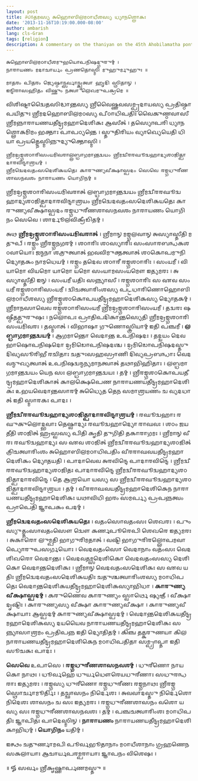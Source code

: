 ```yaml
---
layout: post
title: ௪௰௫𑌤𑌮𑌸𑍍𑌯 𑌅𑌹𑍋𑌬𑌿𑌲𑌮𑌠𑌾𑌧𑍀𑌶𑌸𑍍𑌯 𑌧𑍍𑌯𑌾𑌨𑌶𑍍𑌲𑍋𑌕𑌃
date: '2013-11-16T10:19:00.000-08:00'
author: ambarish
lang: cls-Gran
tags: [religion]
description: A commentary on the thaniyan on the 45th Ahobilamatha pontiff.
---
```


    𑌅𑌹𑍋𑌬𑌿𑌲𑌮𑌠𑌾𑌧𑍀𑌶𑌮𑍁𑌭𑌯𑍋𑌪𑌨𑌿𑌷𑌦𑍍𑌗𑍁𑌰𑍁𑌮𑍍 ।
    𑌨𑌾𑌰𑌾𑌯𑌣𑌂 𑌮𑌦𑌾𑌚𑌾𑌰𑍍𑌯𑌂 𑌪𑍍𑌰𑌣𑌤𑍋𑌸𑍍𑌮𑌿 𑌮𑍁𑌹𑍁𑌰𑍍𑌮𑍁𑌹𑍁𑌃 ॥

    𑌮𑌾𑌤𑌰𑌂 𑌪𑌿𑌤𑌰𑌂 𑌜𑍍𑌯𑍇𑌷𑍍𑌠𑌾𑌨𑍍𑌸𑌰𑍍𑌵𑌾𑌨𑍍𑌕𑍃𑌤𑍍𑌵𑌾 𑌹𑍃𑌦𑌿 𑌸𑍍𑌥𑌿𑌤𑌾𑌨𑍍 ।
    𑌇𑌨𑍍𑌦𑌿𑌰𑌾𑌸𑌹𑌿𑌤𑌂 𑌵𑌿𑌷𑍍𑌣𑍁𑌂 𑌨𑌤𑍍𑌵𑌾 𑌲𑍇𑌖𑌮𑍁𑌪𑌕𑍍𑌰𑌮𑍇 ॥

𑌵𑌿𑌶𑌿𑌷𑍍𑌟𑌾𑌦𑍍𑌵𑍈𑌤𑌸𑌿𑌦𑍍𑌧𑌾𑌨𑍍𑌤𑌸𑍍𑌯 𑌶𑍍𑌰𑍀𑌵𑍈𑌷𑍍𑌣𑌵𑌸𑌮𑍍𑌪𑍍𑌰𑌦𑌾𑌯𑌸𑍍𑌯 𑌪𑍍𑌰𑌤𑌿𑌷𑍍𑌠𑌾𑌪𑌯𑌿𑌤𑍁𑌃 𑌶𑍍𑌰𑍀𑌮𑌦𑌹𑍋𑌬𑌿𑌲𑌮𑌠𑌸𑍍𑌯 𑌪𑍀𑌠𑌾𑌧𑌿𑌪𑌤𑌿𑌃 𑌵𑍈𑌕𑍁𑌣𑍍𑌠𑌵𑌾𑌸𑍀 𑌶𑍍𑌰𑍀𑌮𑌨𑍍𑌨𑌾𑌰𑌾𑌯𑌣𑌯𑌤𑍀𑌨𑍍𑌦𑍍𑌰𑌮𑌹𑌾𑌦𑍇𑌶𑌿𑌕𑌃 𑌆𑌸𑍀𑌤𑍍 । 𑌤𑌸𑍍𑌯𑍋𑌪𑌰𑌿 𑌧𑍍𑌯𑌾𑌨𑌶𑍍𑌲𑍋𑌕𑌮𑌿𑌮𑌂 𑌭𑌕𑍍𑌤𑌾𑌃 𑌪𑌾𑌪𑌠𑍍𑌯𑌨𑍍𑌤𑍇 । 𑌸𑍍𑌤𑍁𑌤𑌿𑌰𑌿𑌯𑌂 𑌵𑍍𑌯𑌾𑌖𑍍𑌯𑍇𑌯𑍇𑌤𑌿 𑌧𑌿𑌯𑌾 𑌪𑍍𑌰𑌯𑌤𑍍𑌨𑍇𑌸𑍍𑌮𑌿𑌨𑍍𑌨𑍁𑌦𑍍𑌯𑍁𑌕𑍍𑌤𑍋𑌸𑍍𑌮𑌿 ।

    𑌶𑍍𑌰𑍀𑌮𑌦𑍍𑌰𑌙𑍍𑌗𑌶𑌠𑌾𑌰𑌿𑌸𑌂𑌯𑌮𑌿𑌵𑌰𑌾𑌲𑍍𑌲𑌬𑍍𑌧𑌾𑌗𑌮𑌾𑌨𑍍𑌤𑌦𑍍𑌵𑌯𑌂 𑌶𑍍𑌰𑍀𑌮𑌦𑍍𑌵𑍀𑌰𑌰𑌘𑍂𑌦𑍍𑌵𑌹𑌾𑌦𑍍𑌯𑌶𑌠𑌜𑌿𑌤𑍍𑌪𑌾𑌦𑌾𑌰𑌵𑌿𑌨𑍍𑌦𑌾𑌶𑍍𑌰𑌯𑌮𑍍 ।
    𑌶𑍍𑌰𑍀𑌮𑌦𑍍𑌵𑍇𑌦𑌵𑌤𑌂𑌸𑌦𑍇𑌶𑌿𑌕𑌯𑌤𑍇𑌃 𑌕𑌾𑌰𑍁𑌣𑍍𑌯𑌵𑍀𑌕𑍍𑌷𑌾𑌸𑍍𑌪𑌦𑌂 𑌸𑍇𑌵𑍇 𑌰𑌙𑍍𑌗𑌧𑍁𑌰𑍀𑌣𑌶𑌾𑌸𑌨𑌵𑌶𑌂 𑌨𑌾𑌰𑌾𑌯𑌣𑌂 𑌯𑍋𑌗𑌿𑌨𑌮𑍍 ॥

𑌶𑍍𑌰𑍀𑌮𑌦𑍍𑌰𑌙𑍍𑌗𑌶𑌠𑌾𑌰𑌿𑌸𑌂𑌯𑌮𑌿𑌵𑌰𑌾𑌤𑍍 𑌲𑌬𑍍𑌧𑌾𑌗𑌮𑌾𑌨𑍍𑌤𑌦𑍍𑌵𑌯𑌂 𑌶𑍍𑌰𑍀𑌮𑌦𑍍𑌵𑍀𑌰𑌰𑌘𑍂𑌦𑍍𑌵𑌹𑌾𑌦𑍍𑌯𑌶𑌠𑌜𑌿𑌤𑍍𑌪𑌾𑌦𑌾𑌰𑌵𑌿𑌨𑍍𑌦𑌾𑌶𑍍𑌰𑌯𑌂 𑌶𑍍𑌰𑍀𑌮𑌦𑍍𑌵𑍇𑌦𑌵𑌤𑌂𑌸𑌦𑍇𑌶𑌿𑌕𑌯𑌤𑍇𑌃 𑌕𑌾𑌰𑍁𑌣𑍍𑌯𑌵𑍀𑌕𑍍𑌷𑌾𑌸𑍍𑌪𑌦𑌂 𑌰𑌙𑍍𑌗𑌧𑍁𑌰𑍀𑌣𑌶𑌾𑌸𑌨𑌵𑌶𑌂 𑌨𑌾𑌰𑌾𑌯𑌣𑌂 𑌯𑍋𑌗𑌿𑌨𑌂 𑌸𑍇𑌵𑍇 । 𑌶𑌾𑌰𑍍𑌦𑍂𑌲𑌵𑌿𑌕𑍍𑌰𑍀𑌡𑌿𑌤𑌮𑍍 ।

𑌅𑌥 **𑌶𑍍𑌰𑍀𑌮𑌦𑍍𑌰𑌙𑍍𑌗𑌶𑌠𑌾𑌰𑌿𑌸𑌂𑌯𑌮𑌿𑌵𑌰𑌾𑌤𑍍** । 𑌶𑍍𑌰𑍀𑌮𑌾𑌨𑍍 𑌮𑌙𑍍𑌗𑌲𑌵𑌾𑌨𑍍 𑌅𑌸𑍍𑌯𑌾𑌸𑍍𑌤𑍀𑌤𑌿 𑌮𑌤𑍁𑌪𑍍 । 𑌰𑌙𑍍𑌗𑌂 𑌶𑍍𑌰𑍀𑌰𑌙𑍍𑌗𑌨𑌗𑌰𑌮𑍍 । 𑌶𑌠𑌾𑌰𑌿𑌃 𑌶𑌠𑌸𑍍𑌯𑌾𑌰𑌿𑌃 𑌸𑌂𑌸𑌾𑌰𑌬𑌨𑍍𑌧𑌕𑌶𑌠𑌵𑌾𑌯𑍋𑌃 𑌜𑌨𑍍𑌮𑌨𑌾 𑌶𑌤𑍍𑌰𑍁𑌤𑍍𑌵𑌾𑌤𑍍 𑌭𑌵𑌵𑌿𑌮𑍁𑌕𑍍𑌤𑌤𑍍𑌵𑌾𑌤𑍍 𑌶𑌠𑌕𑍋𑌪𑌮𑍁𑌨𑌿𑌦𑍍𑌯𑍋𑌤𑌕𑌂 𑌨𑌾𑌮𑌧𑍇𑌯𑌮𑍍 । 𑌰𑌙𑍍𑌗𑌂 𑌤𑌦𑍇𑌵 𑌶𑌠𑌾𑌰𑍀 𑌰𑌙𑍍𑌗𑌶𑌠𑌾𑌰𑌿𑌃 । 𑌸𑌂𑌯𑌮𑍀 । 𑌵𑌿𑌯𑌾𑌮𑍋 𑌵𑌿𑌯𑌮𑍋 𑌯𑌾𑌮𑍋 𑌯𑌮𑍋 𑌸𑌂𑌯𑌾𑌮𑌸𑌂𑌯𑌮𑍌 𑌇𑌤𑍍𑌯𑌮𑌰𑌃 । 𑌅𑌸𑍍𑌯𑌾𑌸𑍍𑌤𑍀𑌤𑌿 𑌇𑌨𑍍 । 𑌸𑌂𑌯𑌮𑍀 𑌯𑌤𑌿𑌃 𑌸𑌨𑍍𑌨𑍍𑌯𑌾𑌸𑍀 । 𑌰𑌙𑍍𑌗𑌶𑌠𑌾𑌰𑌿𑌃 𑌸 𑌏𑌵 𑌸𑌂𑌯𑌮𑍀 𑌰𑌙𑍍𑌗𑌶𑌠𑌾𑌰𑌿𑌸𑌂𑌯𑌮𑍀 । 𑌦𑍍𑌵𑌿𑌚𑌤𑍍𑌵𑌾𑌰𑌿𑌂𑌶𑌸𑍍𑌯 𑌪𑌟𑍍𑌟𑌧𑌾𑌰𑌿𑌣𑍋𑌹𑍋𑌬𑌿𑌲𑌮𑌠𑌾𑌧𑍀𑌶𑌸𑍍𑌯 𑌶𑍍𑌰𑍀𑌰𑌙𑍍𑌗𑌶𑌠𑌕𑍋𑌪𑌯𑌤𑍀𑌨𑍍𑌦𑍍𑌰𑌮𑌹𑌾𑌦𑍇𑌶𑌿𑌕𑌸𑍍𑌯 𑌦𑍍𑌯𑍋𑌤𑌕𑌮𑍍 । 𑌶𑍍𑌰𑍀𑌮𑌾𑌨𑌸𑌾𑌵𑍇𑌵 𑌰𑌙𑍍𑌗𑌶𑌠𑌾𑌰𑌿𑌸𑌂𑌯𑌮𑍀 𑌶𑍍𑌰𑍀𑌮𑌦𑍍𑌰𑌙𑍍𑌗𑌶𑌠𑌾𑌰𑌿𑌸𑌂𑌯𑌮𑍀 । 𑌤𑌦𑍍𑌵𑌰𑌃 𑌷𑌷𑍍𑌠𑍀𑌤𑌤𑍍𑌪𑍁𑌰𑍁𑌷𑌃 । 𑌨𑌲𑍋𑌪𑌃 𑌪𑍍𑌰𑌾𑌤𑌿𑌪𑌦𑌿𑌕𑌾𑌨𑍍𑌤𑌸𑍍𑌯𑍇𑌤𑌿 𑌶𑍍𑌰𑍀𑌮𑌦𑍍𑌰𑌙𑍍𑌗𑌶𑌠𑌾𑌰𑌿𑌸𑌂𑌯𑌮𑌿𑌵𑌰𑌃 । 𑌤𑌸𑍍𑌮𑌾𑌤𑍍 । 𑌵𑌿𑌭𑌾𑌷𑌾 𑌗𑍁𑌣𑍋𑌸𑍍𑌤𑍍𑌰𑌿𑌯𑌾𑌮𑍍 𑌇𑌤𑌿 𑌪𑌞𑍍𑌚𑌮𑍀 । **𑌲𑌬𑍍𑌧𑌾𑌗𑌮𑌾𑌨𑍍𑌤𑌦𑍍𑌵𑌯𑌮𑍍** । 𑌆𑌗𑌮𑌾𑌨𑍍𑌤𑍋 𑌵𑍇𑌦𑌾𑌨𑍍𑌤 𑌉𑌪𑌨𑌿𑌷𑌦𑌃 । 𑌤𑌦𑍍𑌦𑍍𑌵𑌯𑌂 𑌦𑍇𑌵𑌭𑌾𑌷𑍋𑌪𑌨𑌿𑌷𑌦𑍋 𑌦𑍍𑌰𑌮𑌿𑌡𑍋𑌪𑌨𑌿𑌷𑌦𑌶𑍍𑌚 । 𑌦𑍍𑌰𑌮𑌿𑌡𑍋𑌪𑌨𑌿𑌷𑌦𑌸𑍍𑌤𑍁 𑌦𑌿𑌵𑍍𑌯𑌸𑍂𑌰𑌿𑌭𑍀 𑌰𑌚𑌿𑌤𑌾𑌃 𑌚𑌤𑍁𑌃𑌸𑌹𑌸𑍍𑌰𑌾𑌣𑌿 𑌦𑌿𑌵𑍍𑌯𑌪𑍍𑌰𑌬𑌨𑍍𑌧𑌾𑌃 𑌵𑍇𑌦𑌵𑌨𑍍𑌮𑍁𑌖𑍍𑌯𑌤𑍍𑌵𑌾𑌤𑍍 𑌉𑌪𑌨𑌿𑌷𑌦𑍍𑌵𑌨𑍍𑌮𑌨𑍍𑌯𑌮𑌾𑌨𑌤𑍍𑌵𑌾𑌤𑍍 𑌤𑌥𑌾𑌭𑌿𑌹𑌿𑌤𑌾𑌃 । 𑌲𑌬𑍍𑌧𑌮𑌾𑌗𑌮𑌾𑌨𑍍𑌤𑌦𑍍𑌵𑌯𑌂 𑌯𑍇𑌨 𑌸𑌃 𑌲𑌬𑍍𑌧𑌾𑌗𑌮𑌾𑌨𑍍𑌤𑌦𑍍𑌵𑌯𑌃 । 𑌤𑌮𑍍 । 𑌶𑍍𑌰𑍀𑌰𑌙𑍍𑌗𑌶𑌠𑌕𑍋𑌪𑌯𑌤𑍀𑌨𑍍𑌦𑍍𑌰𑌮𑌹𑌾𑌦𑍇𑌶𑌿𑌕𑌾𑌤𑍍 𑌕𑌾𑌲𑌕𑍍𑌷𑍇𑌪𑍇𑌣 𑌨𑌾𑌰𑌾𑌯𑌣𑌯𑌤𑍀𑌨𑍍𑌦𑍍𑌰𑌮𑌹𑌾𑌦𑍇𑌶𑌿𑌕𑌃 𑌉𑌭𑌯𑌵𑍇𑌦𑌾𑌨𑍍𑌤𑌸𑌾𑌰𑌮𑍍 𑌅𑌧𑍍𑌯𑍈𑌤 𑌤𑍇𑌨 𑌸𑌮𑌾𑌶𑍍𑌰𑌯𑌣𑌂 𑌚 𑌵𑍍𑌯𑌦𑌧𑌾𑌤𑍍 𑌇𑌤𑌿 𑌸𑍍𑌮𑌾𑌰𑌕𑌃 𑌪𑌾𑌦𑌃 ।

**𑌶𑍍𑌰𑍀𑌮𑌦𑍍𑌵𑍀𑌰𑌰𑌘𑍂𑌦𑍍𑌵𑌹𑌾𑌦𑍍𑌯𑌶𑌠𑌜𑌿𑌤𑍍𑌪𑌾𑌦𑌾𑌰𑌵𑌿𑌨𑍍𑌦𑌾𑌶𑍍𑌰𑌯𑌮𑍍** । 𑌰𑌘𑍂𑌦𑍍𑌵𑌹𑌾𑌃 𑌰𑌘𑍁𑌕𑍁𑌲𑍋𑌦𑍍𑌭𑌵𑌾𑌃 𑌤𑍇𑌷𑍍𑌵𑌾𑌦𑍍𑌯𑌃 𑌰𑌘𑍂𑌦𑍍𑌵𑌹𑌾𑌦𑍍𑌯𑍋 𑌰𑌾𑌘𑌵𑌃 । 𑌶𑌠𑌂 𑌜𑌯𑌤𑍀𑌤𑌿 𑌶𑌠𑌜𑌿𑌤𑍍 𑌹𑍍𑌰𑌸𑍍𑌵𑌸𑍍𑌯 𑌪𑌿𑌤𑌿 𑌕𑍃𑌤𑌿 𑌤𑍁𑌗𑌿𑌤𑌿 𑌤𑌕𑌾𑌰𑌾𑌗𑌮𑌃 । 𑌶𑍍𑌰𑍀𑌮𑌾𑌨𑍍 𑌵𑍀𑌰𑌃 𑌰𑌘𑍂𑌦𑍍𑌵𑌹𑌾𑌦𑍍𑌯𑌃 𑌸 𑌏𑌵 𑌶𑌠𑌜𑌿𑌤𑍍 𑌶𑍍𑌰𑍀𑌮𑌦𑍍𑌵𑍀𑌰𑌰𑌘𑍂𑌦𑍍𑌵𑌹𑌾𑌦𑍍𑌯𑌶𑌠𑌜𑌿𑌤𑍍 𑌤𑍍𑌰𑌿𑌚𑌤𑍍𑌵𑌾𑌰𑌿𑌂𑌶𑌂 𑌅𑌹𑍋𑌬𑌿𑌲𑌮𑌠𑌾𑌧𑌿𑌪𑌤𑌿𑌂 𑌵𑍀𑌰𑌰𑌾𑌘𑌵𑌯𑌤𑍀𑌨𑍍𑌦𑍍𑌰𑌮𑌹𑌾𑌦𑍇𑌶𑌿𑌕𑌂 𑌦𑍍𑌯𑍋𑌤𑌯𑌤𑌿 । 𑌪𑌾𑌦𑌾𑌵𑍇𑌵 𑌅𑌰𑌵𑌿𑌨𑍍𑌦𑍇 𑌪𑌾𑌦𑌾𑌰𑌵𑌿𑌨𑍍𑌦𑍇 । 𑌶𑍍𑌰𑍀𑌮𑌦𑍍𑌵𑍀𑌰𑌰𑌘𑍂𑌦𑍍𑌵𑌹𑌾𑌦𑍍𑌯𑌶𑌠𑌜𑌿𑌤𑌃 𑌪𑌾𑌦𑌾𑌰𑌵𑌿𑌨𑍍𑌦𑍇 𑌶𑍍𑌰𑍀𑌮𑌦𑍍𑌵𑍀𑌰𑌰𑌘𑍂𑌦𑍍𑌵𑌹𑌾𑌦𑍍𑌯𑌶𑌠𑌜𑌿𑌤𑍍𑌪𑌾𑌦𑌾𑌰𑌵𑌿𑌨𑍍𑌦𑍇 । 𑌤𑍇 𑌆𑌶𑍍𑌰𑌯𑍋 𑌯𑌸𑍍𑌯 𑌸 𑌶𑍍𑌰𑍀𑌮𑌦𑍍𑌵𑍀𑌰𑌰𑌘𑍂𑌦𑍍𑌵𑌹𑌾𑌦𑍍𑌯𑌶𑌠𑌜𑌿𑌤𑍍𑌪𑌾𑌦𑌾𑌰𑌵𑌿𑌨𑍍𑌦𑌾𑌶𑍍𑌰𑌯𑌃 । 𑌤𑌮𑍍 । 𑌵𑍀𑌰𑌰𑌾𑌘𑌵𑌯𑌤𑍀𑌨𑍍𑌦𑍍𑌰𑌮𑌹𑌾𑌦𑍇𑌶𑌿𑌕𑍇𑌨 𑌨𑌾𑌰𑌾𑌯𑌣𑌯𑌤𑍀𑌨𑍍𑌦𑍍𑌰𑌮𑌹𑌾𑌦𑍇𑌶𑌿𑌕𑌃 𑌯𑌥𑌾𑌵𑌿𑌧𑌿 𑌭𑌰𑌂 𑌸𑌮𑌰𑍍𑌪𑍍𑌯 𑌪𑍍𑌰𑌪𑌨𑍍𑌨𑌤𑍍𑌵𑌂 𑌪𑍍𑌰𑌾𑌪𑍇𑌤𑌿 𑌜𑍍𑌞𑌾𑌪𑌕𑌂 𑌪𑌦𑌮𑍍 ।

**𑌶𑍍𑌰𑍀𑌮𑌦𑍍𑌵𑍇𑌦𑌵𑌤𑌂𑌸𑌦𑍇𑌶𑌿𑌕𑌯𑌤𑍇𑌃** । 𑌵𑌤𑌂𑌸𑍋𑌵𑌤𑌂𑌸𑌃 𑌶𑍇𑌖𑌰𑌃 । 𑌪𑍁𑌂𑌸𑍍𑌯𑍁𑌤𑍍𑌤𑌂𑌸𑌾𑌵𑌤𑌂𑌸𑍌 𑌦𑍍𑌵𑍌 𑌕𑌰𑍍𑌣𑌪𑍂𑌰𑍇𑌪𑌿 𑌶𑍇𑌖𑌰𑍇 𑌇𑌤𑍍𑌯𑌮𑌰𑌃 । 𑌅𑌕𑌾𑌰𑍋 𑌲𑍁𑌮𑍍𑌪𑌤𑌿 𑌭𑌾𑌗𑍁𑌰𑌿𑌮𑌤𑌾𑌤𑍍 । 𑌵𑌷𑍍𑌟𑌿 𑌭𑌾𑌗𑍁𑌰𑌿𑌰𑌲𑍍𑌲𑍋𑌪𑌮𑌵𑌾𑌪𑍍𑌯𑍋𑌰𑍁𑌪𑌸𑌰𑍍𑌗𑌯𑍋𑌃 । 𑌵𑍇𑌦𑌵𑌤𑌂𑌸𑍋 𑌵𑍇𑌦𑌾𑌨𑌾𑌂 𑌵𑌤𑌂𑌸𑌃 𑌵𑍇𑌦𑌶𑌿𑌖𑌰𑍋 𑌵𑍇𑌦𑌾𑌨𑍍𑌤𑌃 । 𑌵𑍇𑌦𑌵𑌤𑌮𑍍𑌸𑌦𑍇𑌶𑌿𑌕𑍋 𑌵𑍇𑌦𑌵𑌤𑌂𑌸𑌸𑍍𑌯 𑌦𑍇𑌶𑌿𑌕𑍋 𑌵𑍇𑌦𑌾𑌨𑍍𑌤𑌦𑍇𑌶𑌿𑌕𑌃 । 𑌶𑍍𑌰𑍀𑌮𑌾𑌨𑍍 𑌵𑍇𑌦𑌵𑌤𑌂𑌸𑌦𑍇𑌶𑌿𑌕𑌃 𑌸 𑌏𑌵 𑌯𑌤𑌿𑌃 𑌶𑍍𑌰𑍀𑌮𑌦𑍍𑌵𑍇𑌦𑌵𑌤𑌂𑌸𑌦𑍇𑌶𑌿𑌕𑌯𑌤𑌿𑌃 𑌚𑌤𑍁𑌶𑍍𑌚𑌤𑍍𑌵𑌾𑌰𑌿𑌂𑌶𑌸𑍍𑌯 𑌮𑌠𑌾𑌧𑌿𑌪𑌤𑍇𑌃 𑌵𑍇𑌦𑌾𑌨𑍍𑌤𑌦𑍇𑌶𑌿𑌕𑌯𑌤𑍀𑌨𑍍𑌦𑍍𑌰𑌮𑌹𑌾𑌦𑍇𑌶𑌿𑌕𑌸𑍍𑌯𑌾𑌭𑌿𑌧𑌾 । **𑌕𑌾𑌰𑍁𑌣𑍍𑌯𑌵𑍀𑌕𑍍𑌷𑌾𑌸𑍍𑌪𑌦𑌮𑍍** । 𑌕𑌰𑍁𑌣𑍈𑌵 𑌕𑌾𑌰𑍁𑌣𑍍𑌯𑌂 𑌸𑍍𑌵𑌾𑌰𑍍𑌥𑍇 𑌷𑍍𑌯𑌞𑍍 । 𑌵𑍀𑌕𑍍𑌷𑌾 𑌦𑍃𑌷𑍍𑌟𑌿𑌃 । 𑌕𑌾𑌰𑍁𑌣𑍍𑌯𑌸𑍍𑌯 𑌵𑍀𑌕𑍍𑌷𑌾 𑌕𑌾𑌰𑍁𑌣𑍍𑌯𑌵𑍀𑌕𑍍𑌷𑌾 । 𑌕𑌾𑌰𑍁𑌣𑍍𑌯𑌵𑍀𑌕𑍍𑌷𑌾𑌯𑌾𑌃 𑌆𑌸𑍍𑌪𑌦𑌮𑍍 𑌕𑌾𑌰𑍁𑌣𑍍𑌯𑌵𑍀𑌕𑍍𑌷𑌾𑌸𑍍𑌪𑌦𑌮𑍍 । 𑌵𑍇𑌦𑌾𑌨𑍍𑌤𑌦𑍇𑌶𑌿𑌕𑌯𑌤𑍀𑌨𑍍𑌦𑍍𑌰𑌮𑌹𑌾𑌦𑍇𑌶𑌿𑌕𑌸𑍍𑌯 𑌦𑌯𑌯𑍈𑌵 𑌨𑌾𑌰𑌾𑌯𑌣𑌯𑌤𑍀𑌨𑍍𑌦𑍍𑌰𑌮𑌹𑌾𑌦𑍇𑌶𑌿𑌕𑌃 𑌸𑌨𑍍𑌨𑍍𑌯𑌾𑌸𑌾𑌶𑍍𑌰𑌮𑌂 𑌪𑍍𑌰𑌤𑌿𑌪𑌨𑍍𑌨 𑌇𑌤𑌿 𑌦𑍍𑌯𑍋𑌤𑌿𑌤𑌮𑍍 । 𑌕𑌿𑌞𑍍𑌚 𑌤𑌤𑍍𑌕𑌰𑍁𑌣𑌯𑌾 𑌕𑌿𑌲 𑌨𑌾𑌰𑌾𑌯𑌣𑌯𑌤𑍀𑌨𑍍𑌦𑍍𑌰𑌮𑌹𑌾𑌦𑍇𑌶𑌿𑌕𑍇𑌨 𑌮𑌠𑌾𑌧𑌿𑌪𑌤𑌿𑌤𑌾 𑌸𑌮𑍍𑌪𑍍𑌰𑌾𑌪𑍍𑌤𑌾 𑌇𑌤𑌿 𑌸𑍂𑌚𑌕𑌃 𑌪𑌾𑌦𑌃 ।

**𑌸𑍇𑌵𑍇** 𑌉𑌪𑌾𑌸𑍇 । **𑌰𑌙𑍍𑌗𑌧𑍁𑌰𑍀𑌣𑌶𑌾𑌸𑌨𑌵𑌶𑌮𑍍** । 𑌧𑍁𑌰𑍀𑌣𑍋 𑌨𑌾𑌯𑌕𑍋 𑌨𑌾𑌥𑌃 । 𑌧𑍂𑌰𑍍𑌵𑌹𑍇 𑌧𑍁𑌰𑍍𑌯𑌧𑍌𑌰𑍇𑌯𑌧𑍁𑌰𑍀𑌣𑌾𑌃 𑌸𑌧𑍁𑌰𑌨𑍍𑌧𑌰𑌾𑌃 𑌇𑌤𑍍𑌯𑌮𑌰𑌃 । 𑌰𑌙𑍍𑌗𑌸𑍍𑌯 𑌧𑍁𑌰𑍀𑌣𑍋 𑌰𑌙𑍍𑌗𑌧𑍁𑌰𑍀𑌣𑌃 𑌰𑌙𑍍𑌗𑌨𑌾𑌥𑌃 𑌶𑍍𑌰𑍀𑌰𑌙𑍍𑌗𑌸𑍍𑌥𑍋𑌰𑍍𑌚𑌾𑌮𑍂𑌰𑍍𑌤𑌿𑌃 । 𑌤𑌚𑍍𑌛𑌾𑌸𑌨𑌂 𑌨𑌿𑌰𑍍𑌦𑍇𑌶𑌃 । 𑌅𑌵𑌵𑌾𑌦𑌸𑍍𑌤𑍁 𑌨𑌿𑌰𑍍𑌦𑍇𑌶𑍋 𑌨𑌿𑌦𑍇𑌶𑌃 𑌶𑌾𑌸𑌨𑌂 𑌚 𑌸𑌃 𑌇𑌤𑍍𑌯𑌮𑌰𑌃 । 𑌰𑌙𑍍𑌗𑌧𑍁𑌰𑍀𑌣𑌶𑌾𑌸𑌨𑌂 𑌵𑌶𑍋 𑌯𑌸𑍍𑌯 𑌸𑌃 𑌰𑌙𑍍𑌗𑌧𑍁𑌰𑍀𑌣𑌶𑌾𑌸𑌨𑌵𑌶𑌃 । 𑌤𑌮𑍍 । 𑌪𑌞𑍍𑌚𑌚𑌤𑍍𑌵𑌾𑌰𑌿𑌂𑌶𑌃 𑌮𑌠𑌾𑌧𑌿𑌪𑌤𑌿𑌃 𑌜𑍍𑌞𑌾𑌪𑌿𑌤𑌃 𑌪𑌾𑌦𑍇𑌸𑍍𑌮𑌿𑌨𑍍 । **𑌨𑌾𑌰𑌾𑌯𑌣𑌂** 𑌨𑌾𑌰𑌾𑌯𑌣𑌯𑌤𑍀𑌨𑍍𑌦𑍍𑌰𑌮𑌹𑌾𑌦𑍇𑌶𑌿𑌕𑌾𑌭𑌿𑌧𑌮𑍍 । **𑌯𑍋𑌗𑌿𑌨𑌂** 𑌯𑌤𑌿𑌮𑍍 ।

𑌇𑌤𑍍𑌥𑌂 𑌚𑌤𑍁𑌰𑍍𑌣𑌾𑌮𑌪𑌿 𑌪𑍂𑌰𑍍𑌵𑌭𑍂𑌤𑌾𑌨𑌾𑌂 𑌮𑌠𑌾𑌧𑍀𑌶𑌾𑌨𑌾𑌂 𑌗𑍍𑌰𑌹𑌣𑍇𑌨 𑌸𑌕𑌲𑌾𑌯𑌾𑌃 𑌆𑌚𑌾𑌰𑍍𑌯𑌪𑌰𑌮𑍍𑌪𑌰𑌾𑌯𑌾𑌃 𑌜𑍍𑌞𑌾𑌪𑌨𑌂 𑌵𑌿𑌶𑍇𑌷𑌃 ।

॥ 𑍐 𑌸𑌰𑍍𑌵𑌂 𑌶𑍍𑌰𑍀𑌕𑍃𑌷𑍍𑌣𑌾𑌰𑍍𑌪𑌣𑌮𑌸𑍍𑌤𑍁 ॥
